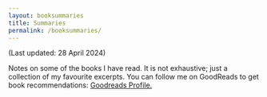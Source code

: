 ```yaml
---
layout: booksummaries
title: Summaries
permalink: /booksummaries/
---
```

(Last updated: 28 April 2024)

Notes on some of the books I have read. It is not exhaustive; just a collection of my favourite excerpts. You can follow me on GoodReads to get book recommendations: [Goodreads Profile.](https://www.goodreads.com/user/show/9698257-manas-saloi)
